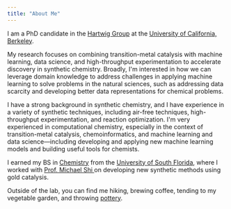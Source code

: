 ```yaml
---
title: "About Me"
---
```


I am a PhD candidate in the [Hartwig Group](https://hartwig.cchem.berkeley.edu/) at the [University of California, Berkeley](https://www.berkeley.edu/).

My research focuses on combining transition-metal catalysis with machine learning, data science, and high-throughput experimentation to accelerate discovery in synthetic chemistry. Broadly, I'm interested in how we can leverage domain knowledge to address challenges in applying machine learning to solve problems in the natural sciences, such as addressing data scarcity and developing better data representations for chemical problems. 

I have a strong background in synthetic chemistry, and I have experience in a variety of synthetic techniques, including air-free techniques, high-throughput experimentation, and reaction optimization. I'm very experienced in computational chemistry, especially in the context of transition-metal catalysis, chemoinformatics, and machine learning and data science—including developing and applying new machine learning models and building useful tools for chemists.

I earned my BS in [Chemistry](https://www.usf.edu/arts-sciences/departments/chemistry/) from the [University of South Florida](https://www.usf.edu/), where I worked with [Prof. Michael Shi ](https://scholar.google.com/citations?user=-fHWhYAAAAAJ&hl=en) on developing new synthetic methods using gold catalysis.

Outside of the lab, you can find me hiking, brewing coffee, tending to my vegetable garden, and throwing [pottery](https://art.nhadler.com/).